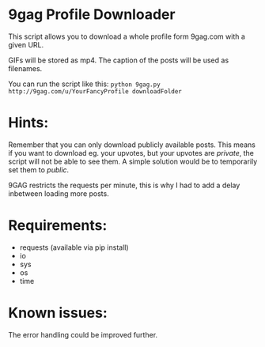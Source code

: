 9gag Profile Downloader
=======================

This script allows you to download a whole profile form 9gag.com with a given URL.

GIFs will be stored as mp4.
The caption of the posts will be used as filenames.

You can run the script like this:
```python 9gag.py http://9gag.com/u/YourFancyProfile downloadFolder```


Hints:
======

Remember that you can only download publicly available posts.
This means if you want to download eg. your upvotes, but your upvotes are *private*, the script will not be able to see them.
A simple solution would be to temporarily set them to *public*.

9GAG restricts the requests per minute, this is why I had to add a delay inbetween loading more posts.


Requirements:
=============

* requests (available via pip install)
* io
* sys
* os
* time


Known issues:
=============

The error handling could be improved further.
